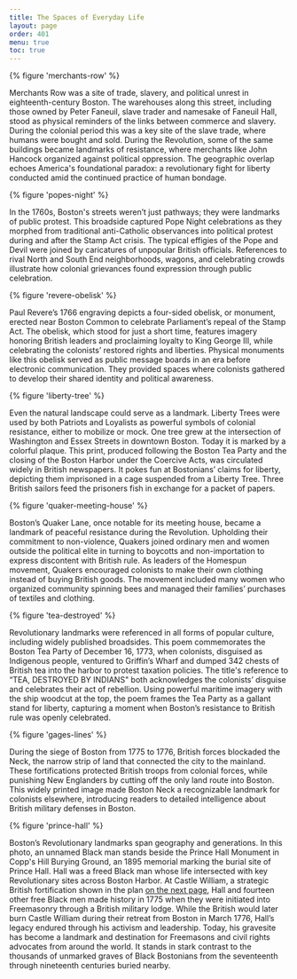 ```yaml
---
title: The Spaces of Everyday Life
layout: page
order: 401
menu: true
toc: true
---
```


{% figure 'merchants-row' %}

Merchants Row was a site of trade, slavery, and political unrest in eighteenth-century Boston. The warehouses along this street, including those owned by Peter Faneuil, slave trader and namesake of Faneuil Hall, stood as physical reminders of the links between commerce and slavery. During the colonial period this was a key site of the slave trade, where humans were bought and sold. During the Revolution, some of the same buildings became landmarks of resistance, where merchants like John Hancock organized against political oppression. The geographic overlap echoes America's foundational paradox: a revolutionary fight for liberty conducted amid the continued practice of human bondage.

{% figure 'popes-night' %}

In the 1760s, Boston's streets weren’t just pathways; they were landmarks of public protest. This broadside captured Pope Night celebrations as they morphed from traditional anti-Catholic observances into political protest during and after the Stamp Act crisis. The typical effigies of the Pope and Devil were joined by caricatures of unpopular British officials. References to rival North and South End neighborhoods, wagons, and celebrating crowds illustrate how colonial grievances found expression through public celebration.

{% figure 'revere-obelisk' %}

Paul Revere’s 1766 engraving depicts a four-sided obelisk, or monument, erected near Boston Common to celebrate Parliament’s repeal of the Stamp Act. The obelisk, which stood for just a short time, features imagery honoring British leaders and proclaiming loyalty to King George III, while celebrating the colonists’ restored rights and liberties. Physical monuments like this obelisk served as public message boards in an era before electronic communication. They provided spaces where colonists gathered to develop their shared identity and political awareness.

{% figure 'liberty-tree' %}

Even the natural landscape could serve as a landmark. Liberty Trees were used by both Patriots and Loyalists as powerful symbols of colonial resistance, either to mobilize or mock. One tree grew at the intersection of Washington and Essex Streets in downtown Boston. Today it is marked by a colorful plaque. This print, produced following the Boston Tea Party and the closing of the Boston Harbor under the Coercive Acts, was circulated widely in British newspapers. It pokes fun at Bostonians’ claims for liberty, depicting them imprisoned in a cage suspended from a Liberty Tree. Three British sailors feed the prisoners fish in exchange for a packet of papers.

{% figure 'quaker-meeting-house' %}

Boston’s Quaker Lane, once notable for its meeting house, became a landmark of peaceful resistance during the Revolution. Upholding their commitment to non-violence, Quakers joined ordinary men and women outside the political elite in turning to boycotts and non-importation to express discontent with British rule. As leaders of the Homespun movement, Quakers encouraged colonists to make their own clothing instead of buying British goods. The movement included many women who organized community spinning bees and managed their families’ purchases of textiles and clothing.

{% figure 'tea-destroyed' %}

Revolutionary landmarks were referenced in all forms of popular culture, including widely published broadsides. This poem commemorates the Boston Tea Party of December 16, 1773, when colonists, disguised as Indigenous people, ventured to Griffin’s Wharf and dumped 342 chests of British tea into the harbor to protest taxation policies. The title's reference to “TEA, DESTROYED BY INDIANS" both acknowledges the colonists’ disguise and celebrates their act of rebellion. Using powerful maritime imagery with the ship woodcut at the top, the poem frames the Tea Party as a gallant stand for liberty, capturing a moment when Boston’s resistance to British rule was openly celebrated.

{% figure 'gages-lines' %}

During the siege of Boston from 1775 to 1776, British forces blockaded the Neck, the narrow strip of land that connected the city to the mainland. These fortifications protected British troops from colonial forces, while punishing New Englanders by cutting off the only land route into Boston. This widely printed image made Boston Neck a recognizable landmark for colonists elsewhere, introducing readers to detailed intelligence about British military defenses in Boston.

{% figure 'prince-hall' %}

Boston’s Revolutionary landmarks span geography and generations. In this photo, an unnamed Black man stands beside the Prince Hall Monument in Copp's Hill Burying Ground, an 1895 memorial marking the burial site of Prince Hall. Hall was a freed Black man whose life intersected with key Revolutionary sites across Boston Harbor. At Castle William, a strategic British fortification shown in the plan [on the next page](../castle-william/), Hall and fourteen other free Black men made history in 1775 when they were initiated into Freemasonry through a British military lodge. While the British would later burn Castle William during their retreat from Boston in March 1776, Hall’s legacy endured through his activism and leadership. Today, his gravesite has become a landmark and destination for Freemasons and civil rights advocates from around the world. It stands in stark contrast to the thousands of unmarked graves of Black Bostonians from the seventeenth through nineteenth centuries buried nearby.
